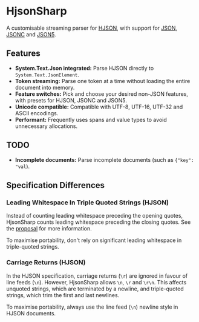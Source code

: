 # HjsonSharp

A customisable streaming parser for [HJSON](https://hjson.github.io), with support for [JSON](https://json.org), [JSONC](https://code.visualstudio.com/docs/languages/json#_json-with-comments) and [JSON5](https://json5.org).

## Features

- **System.Text.Json integrated:** Parse HJSON directly to `System.Text.JsonElement`.
- **Token streaming:** Parse one token at a time without loading the entire document into memory.
- **Feature switches:** Pick and choose your desired non-JSON features, with presets for HJSON, JSONC and JSON5.
- **Unicode compatible:** Compatible with UTF-8, UTF-16, UTF-32 and ASCII encodings.
- **Performant:** Frequently uses spans and value types to avoid unnecessary allocations.

## TODO

- **Incomplete documents:** Parse incomplete documents (such as `{"key": "val`).

## Specification Differences

### Leading Whitespace In Triple Quoted Strings (HJSON)

Instead of counting leading whitespace preceding the opening quotes, HjsonSharp counts leading whitespace preceding the closing quotes.
See the [proposal](https://github.com/hjson/hjson/issues/132) for more information.

To maximise portability, don't rely on significant leading whitespace in triple-quoted strings.

### Carriage Returns (HJSON)

In the HJSON specification, carriage returns (`\r`) are ignored in favour of line feeds (`\n`). However, HjsonSharp allows `\n`, `\r` and `\r\n`.
This affects unquoted strings, which are terminated by a newline, and triple-quoted strings, which trim the first and last newlines.

To maximise portability, always use the line feed (`\n`) newline style in HJSON documents.